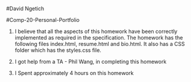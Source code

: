 #David Ngetich

#Comp-20-Personal-Portfolio

1. I believe that all the aspects of this homework have been correctly
implemented as required in the specification.
The homework has the following files index.html, resume.html and bio.html.
It also has a CSS folder which has the styles.css file.

2. I got help from a TA - Phil Wang, in completing this homework

3. I Spent approximately 4 hours on this homework
